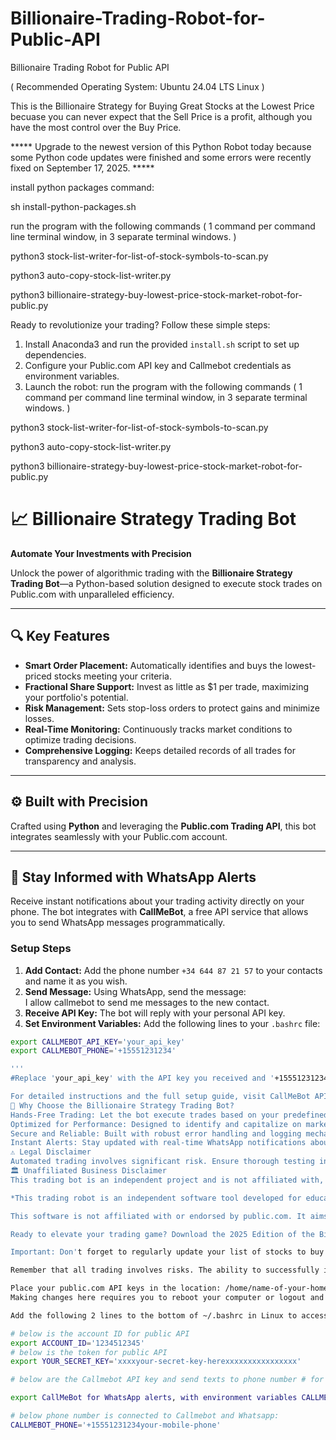 # Billionaire-Trading-Robot-for-Public-API
Billionaire Trading Robot for Public API

( Recommended Operating System: Ubuntu 24.04 LTS Linux ) 

This is the Billionaire Strategy for Buying Great Stocks at the Lowest Price becuase you can never expect that the Sell Price is a profit, although you have the most control over the Buy Price.

***** Upgrade to the newest version of this Python Robot today because some Python code updates were finished and some errors were recently fixed on September 17, 2025. *****

install python packages command: 

sh install-python-packages.sh

run the program with the following commands ( 1 command per command line terminal window, in 3 separate terminal windows. )

python3 stock-list-writer-for-list-of-stock-symbols-to-scan.py

python3 auto-copy-stock-list-writer.py

python3 billionaire-strategy-buy-lowest-price-stock-market-robot-for-public.py

Ready to revolutionize your trading? Follow these simple steps:
1. Install Anaconda3 and run the provided `install.sh` script to set up dependencies.
2. Configure your Public.com API key and Callmebot credentials as environment variables.
3. Launch the robot:
run the program with the following commands ( 1 command per command line terminal window, in 3 separate terminal windows. )

python3 stock-list-writer-for-list-of-stock-symbols-to-scan.py

python3 auto-copy-stock-list-writer.py

python3 billionaire-strategy-buy-lowest-price-stock-market-robot-for-public.py

# 📈 Billionaire Strategy Trading Bot

**Automate Your Investments with Precision**  

Unlock the power of algorithmic trading with the **Billionaire Strategy Trading Bot**—a Python-based solution designed to execute stock trades on Public.com with unparalleled efficiency.

---

## 🔍 Key Features

- **Smart Order Placement:** Automatically identifies and buys the lowest-priced stocks meeting your criteria.  
- **Fractional Share Support:** Invest as little as $1 per trade, maximizing your portfolio's potential.  
- **Risk Management:** Sets stop-loss orders to protect gains and minimize losses.  
- **Real-Time Monitoring:** Continuously tracks market conditions to optimize trading decisions.  
- **Comprehensive Logging:** Keeps detailed records of all trades for transparency and analysis.  

---

## ⚙️ Built with Precision

Crafted using **Python** and leveraging the **Public.com Trading API**, this bot integrates seamlessly with your Public.com account.

---

## 📲 Stay Informed with WhatsApp Alerts

Receive instant notifications about your trading activity directly on your phone. The bot integrates with **CallMeBot**, a free API service that allows you to send WhatsApp messages programmatically.

### Setup Steps

1. **Add Contact:** Add the phone number `+34 644 87 21 57` to your contacts and name it as you wish.  
2. **Send Message:** Using WhatsApp, send the message:  
I allow callmebot to send me messages
to the new contact.  
3. **Receive API Key:** The bot will reply with your personal API key.  
4. **Set Environment Variables:** Add the following lines to your `.bashrc` file:  
```bash
export CALLMEBOT_API_KEY='your_api_key'
export CALLMEBOT_PHONE='+15551231234'

'''
#Replace 'your_api_key' with the API key you received and '+15551231234' with your phone number.

For detailed instructions and the full setup guide, visit CallMeBot API.
🚀 Why Choose the Billionaire Strategy Trading Bot?
Hands-Free Trading: Let the bot execute trades based on your predefined strategy.
Optimized for Performance: Designed to identify and capitalize on market opportunities swiftly.
Secure and Reliable: Built with robust error handling and logging mechanisms.
Instant Alerts: Stay updated with real-time WhatsApp notifications about your trades.
⚠️ Legal Disclaimer
Automated trading involves significant risk. Ensure thorough testing in a simulated environment before deploying with real capital. The information provided is for educational purposes only and does not constitute financial advice. Users are responsible for their own investment decisions.
🏛️ Unaffiliated Business Disclaimer
This trading bot is an independent project and is not affiliated with, endorsed by, or sponsored by Public.com, CallMeBot, or any other financial institution. Public.com and CallMeBot are registered trademarks of their respective owners. All trademarks and logos used are the property of their respective owners.

*This trading robot is an independent software tool developed for educational and personal use. It is not affiliated with, endorsed by, or sponsored by Public.com or Callmebot. Users are responsible for obtaining their own API keys from Public.com and Callmebot, complying with their respective terms of service, and understanding the risks associated with automated trading. Trading involves significant financial risk, and past performance is not indicative of future results. Use this tool at your own discretion and consult a financial advisor before trading. 

This software is not affiliated with or endorsed by public.com. It aims to be a valuable tool for stock market trading, but all trading involves risks. Use it responsibly and consider seeking advice from financial professionals.

Ready to elevate your trading game? Download the 2025 Edition of the Billionaire Stock Market Trading Robot for Public and get started today!

Important: Don't forget to regularly update your list of stocks to buy and keep an eye on the market conditions. Happy trading!

Remember that all trading involves risks. The ability to successfully implement these strategies depends on both market conditions and individual skills and knowledge. As such, trading should only be done with funds that you can afford to lose. Always do thorough research before making investment decisions, and consider consulting with a financial advisor. This is use at your own risk software. This software does not include any warranty or guarantees other than the useful tasks that may or may not work as intended for the software application end user. The software developer shall not be held liable for any financial losses or damages that occur as a result of using this software for any reason to the fullest extent of the law. Using this software is your agreement to these terms. This software is designed to be helpful and useful to the end user.

Place your public.com API keys in the location: /home/name-of-your-home-folder/.bashrc Be careful to not delete the entire .bashrc file. Just add the 2 lines to the bottom of the .bashrc text file in your home folder, then save the file. .bashrc is a hidden folder because it has the dot ( . ) in front of the name. Remember that the " # " pound character will make that line unavailable. 
Making changes here requires you to reboot your computer or logout and login to apply the changes.

Add the following 2 lines to the bottom of ~/.bashrc in Linux to access Public API with the trading robot. 

# below is the account ID for public API
export ACCOUNT_ID='1234512345'
# below is the token for public API
export YOUR_SECRET_KEY='xxxxyour-secret-key-herexxxxxxxxxxxxxxxx'

# below are the Callmebot API key and send texts to phone number # for the trading robot alerts

export CallMeBot for WhatsApp alerts, with environment variables CALLMEBOT_API_KEY='12345678'

# below phone number is connected to Callmebot and Whatsapp:
CALLMEBOT_PHONE='+15551231234your-mobile-phone'

